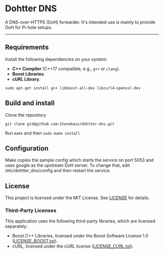 # Dohtter DNS

A DNS-over-HTTPS (DoH) forwarder. It's intended use is mainly to provide DoH for Pi-hole setups.

---

## Requirements

Install the following dependencies on your system:
- **C++ Compiler** (C++17 compatible, e.g., `g++` or `clang`).
- **Boost Libraries**.
- **cURL Library**.

```sudo apt-get install g++ libboost-all-dev libcurl4-openssl-dev```

## Build and install

Clone the repository

```git clone git@github.com:Stonebass/dohtter-dns.git```

Run 
```make```
and then 
```sudo make install```

## Configuration

Make copies the sample config which starts the service on port 5053 and uses google as the upstream DoH server. To change that, edit /etc/dohtter_dns/config and then restart the service.

## License

This project is licensed under the MIT License. See [LICENSE](./LICENSE) for details.

### Third-Party Licenses
This application uses the following third-party libraries, which are licensed separately:
- Boost C++ Libraries, licensed under the Boost Software License 1.0 ([LICENSE_BOOST.txt](./LICENSE_BOOST.txt)).
- cURL, licensed under the cURL license ([LICENSE_CURL.txt](./LICENSE_CURL.txt)).
